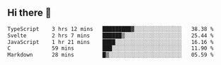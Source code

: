 ## Hi there 👋

<!--START_SECTION:waka-->

```txt
TypeScript    3 hrs 12 mins   █████████▓░░░░░░░░░░░░░░░   38.38 %
Svelte        2 hrs 7 mins    ██████▒░░░░░░░░░░░░░░░░░░   25.44 %
JavaScript    1 hr 21 mins    ████░░░░░░░░░░░░░░░░░░░░░   16.16 %
C             59 mins         ███░░░░░░░░░░░░░░░░░░░░░░   11.90 %
Markdown      28 mins         █▒░░░░░░░░░░░░░░░░░░░░░░░   05.59 %
```

<!--END_SECTION:waka-->

<!--
**taylor475/taylor475** is a ✨ _special_ ✨ repository because its `README.md` (this file) appears on your GitHub profile.

Here are some ideas to get you started:

- 🔭 I’m currently working on ...
- 🌱 I’m currently learning ...
- 👯 I’m looking to collaborate on ...
- 🤔 I’m looking for help with ...
- 💬 Ask me about ...
- 📫 How to reach me: ...
- 😄 Pronouns: ...
- ⚡ Fun fact: ...
-->
